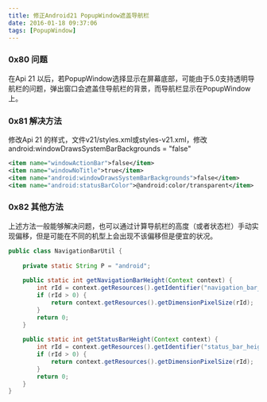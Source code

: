 ```yaml
---
title: 修正Android21 PopupWindow遮盖导航栏
date: 2016-01-18 09:37:06
tags: [PopupWindow]
---
```


### 0x80 问题
在Api 21 以后，若PopupWindow选择显示在屏幕底部，可能由于5.0支持透明导航栏的问题，弹出窗口会遮盖住导航栏的背景，而导航栏显示在PopupWindow上。

### 0x81 解决方法
修改Api 21 的样式，文件v21/styles.xml或styles-v21.xml，修改 android:windowDrawsSystemBarBackgrounds = "false"
```xml
<item name="windowActionBar">false</item>
<item name="windowNoTitle">true</item>
<item name="android:windowDrawsSystemBarBackgrounds">false</item>
<item name="android:statusBarColor">@android:color/transparent</item>
```
	
### 0x82 其他方法
上述方法一般能够解决问题，也可以通过计算导航栏的高度（或者状态栏）手动实现偏移，但是可能在不同的机型上会出现不该偏移但是便宜的状况。
```Java
public class NavigationBarUtil {
		
	private static String P = "android";
    	
	public static int getNavigationBarHeight(Context context) {
		int rId = context.getResources().getIdentifier("navigation_bar_height", "dimen", P);
		if (rId > 0) {
			return context.getResources().getDimensionPixelSize(rId);
		}
		return 0;
	}
		
	public static int getStatusBarHeight(Context context) {
		int rId = context.getResources().getIdentifier("status_bar_height", "dimen", P);
		if (rId > 0) {
			return context.getResources().getDimensionPixelSize(rId);
		}
		return 0;
	}
}
```

